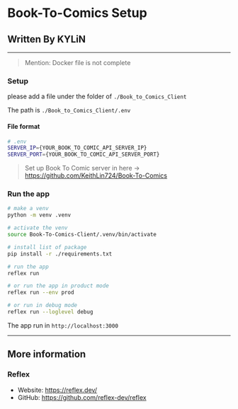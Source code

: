 # Book-To-Comics Setup
## Written By KYLiN

---
> Mention: Docker file is not complete
### Setup
please add a file under the folder of `./Book_to_Comics_Client`

The path is `./Book_to_Comics_Client/.env`

#### File format

```sh
# .env
SERVER_IP={YOUR_BOOK_TO_COMIC_API_SERVER_IP}
SERVER_PORT={YOUR_BOOK_TO_COMIC_API_SERVER_PORT}
```
> Set up Book To Comic server in here -> https://github.com/KeithLin724/Book-To-Comics

### Run the app
```sh
# make a venv
python -m venv .venv

# activate the venv
source Book-To-Comics-Client/.venv/bin/activate

# install list of package
pip install -r ./requirements.txt

# run the app
reflex run 

# or run the app in product mode
reflex run --env prod

# or run in debug mode
reflex run --loglevel debug
``` 
The app run in `http://localhost:3000`


---

## More information
### Reflex
- Website: https://reflex.dev/
- GitHub: https://github.com/reflex-dev/reflex
